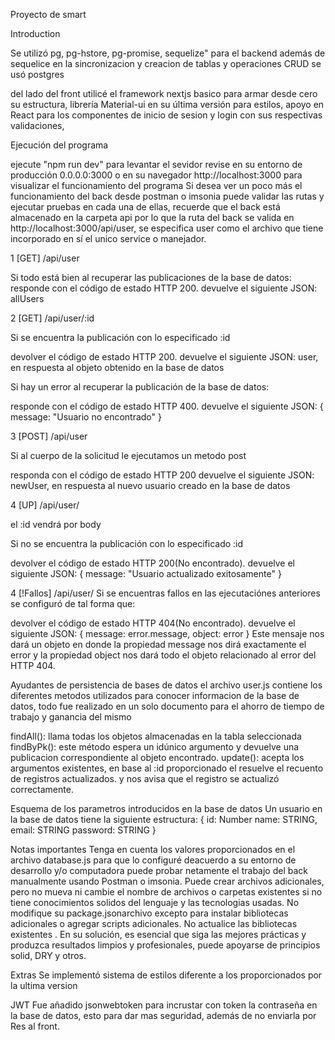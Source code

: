 Proyecto de smart

Introduction

Se utilizó pg, pg-hstore, pg-promise, sequelize" para el backend
además de sequelice en la sincronizacion y creacion de tablas y operaciones CRUD se usó postgres

del lado del front utilicé el framework nextjs basico para armar desde cero su estructura, librería Material-ui en su última versión para estilos, apoyo en React para los componentes de inicio de sesion y login con sus respectivas validaciones,

Ejecución del programa

ejecute "npm run dev" para levantar el sevidor
revise en su entorno de producción 0.0.0.0:3000 o en su navegador http://localhost:3000 para visualizar el funcionamiento del programa
Si desea ver un poco más el funcionamiento del back desde postman o imsonia puede validar las rutas y ejecutar pruebas en cada una de ellas, recuerde que el back está almacenado en la carpeta api por lo que la ruta del back se valida en http://localhost:3000/api/user, se especifica user como el archivo que tiene incorporado en sí el unico service o manejador.

1 [GET] /api/user

Si todo está bien al recuperar las publicaciones de la base de datos:
responde con el código de estado HTTP 200.
devuelve el siguiente JSON: allUsers

2 [GET] /api/user/:id

Si se encuentra la publicación con lo especificado :id

devolver el código de estado HTTP 200.
devuelve el siguiente JSON: user, en respuesta al objeto obtenido en la base de datos

Si hay un error al recuperar la publicación de la base de datos:

responde con el código de estado HTTP 400.
devuelve el siguiente JSON: { message: "Usuario no encontrado" }

3 [POST] /api/user

Si al cuerpo de la solicitud le ejecutamos un metodo post

responda con el código de estado HTTP 200
devuelve el siguiente JSON: newUser, en respuesta al nuevo usuario creado en la base de datos

4 [UP] /api/user/

el :id vendrá por body

Si no se encuentra la publicación con lo especificado :id

devolver el código de estado HTTP 200(No encontrado).
devuelve el siguiente JSON: { message: "Usuario actualizado exitosamente" }

4 [!Fallos] /api/user/
Si se encuentras fallos en las ejecutaciónes anteriores se configuró de tal forma que:

devolver el código de estado HTTP 404(No encontrado).
devuelve el siguiente JSON: { message: error.message, object: error }
Este mensaje nos dará un objeto en donde la propiedad message nos dirá exactamente el error y
la propiedad object nos dará todo el objeto relacionado al error del HTTP 404.

Ayudantes de persistencia de bases de datos
el archivo user.js contiene los diferentes metodos utilizados para conocer informacion de la base de datos, todo fue realizado en un solo documento para el ahorro de tiempo de trabajo y ganancia del mismo

findAll(): llama todas los objetos almacenadas en la tabla seleccionada
findByPk(): este método espera un idúnico argumento y devuelve una publicacion correspondiente al objeto encontrado.
update(): acepta los argumentos existentes, en base al :id proporcionado el resuelve el recuento de registros actualizados. y nos avisa que el registro se actualizó correctamente.

Esquema de los parametros introducidos en la base de datos
Un usuario en la base de datos tiene la siguiente estructura:
{
id: Number
name: STRING,
email: STRING
password: STRING
}

Notas importantes
Tenga en cuenta los valores proporcionados en el archivo database.js para que lo configuré deacuerdo a su entorno de desarrollo y/o computadora
puede probar netamente el trabajo del back manualmente usando Postman o imsonia.
Puede crear archivos adicionales, pero no mueva ni cambie el nombre de archivos o carpetas existentes si no tiene conocimientos solidos del lenguaje y las tecnologias usadas.
No modifique su package.jsonarchivo excepto para instalar bibliotecas adicionales o agregar scripts adicionales. No actualice las bibliotecas existentes .
En su solución, es esencial que siga las mejores prácticas y produzca resultados limpios y profesionales, puede apoyarse de principios solid, DRY y otros.

Extras
Se implementó sistema de estilos diferente a los proporcionados por la ultima version

JWT
Fue añadido jsonwebtoken para incrustar con token la contraseña en la base de datos,
esto para dar mas seguridad, además de no enviarla por Res al front.
